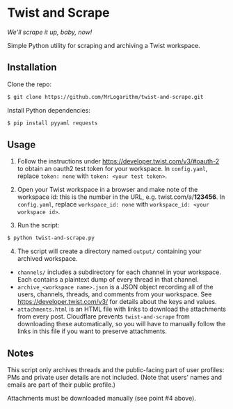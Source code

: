 # Twist and Scrape

_We'll scrape it up, baby, now!_

Simple Python utility for scraping and archiving a Twist workspace.

## Installation

Clone the repo:
```bash
$ git clone https://github.com/MrLogarithm/twist-and-scrape.git
```

Install Python dependencies:
```bash
$ pip install pyyaml requests
```

## Usage

1. Follow the instructions under https://developer.twist.com/v3/#oauth-2 to obtain an oauth2 test token for your workspace. In `config.yaml`, replace `token: none` with `token: <your test token>`.

2. Open your Twist workspace in a browser and make note of the workspace id: this is the number in the URL, e.g. twist.com/a/**123456**. In `config.yaml`, replace `workspace_id: none` with `workspace_id: <your workspace id>`.

3. Run the script:
```bash
$ python twist-and-scrape.py
```

4. The script will create a directory named `output/` containing your archived workspace.
- `channels/` includes a subdirectory for each channel in your workspace. Each contains a plaintext dump of every thread in that channel.
- `archive_<workspace name>.json` is a JSON object recording all of the users, channels, threads, and comments from your workspace. See https://developer.twist.com/v3/ for details about the keys and values.
- `attachments.html` is an HTML file with links to download the attachments from every post. Cloudflare prevents `twist-and-scrape` from downloading these automatically, so you will have to manually follow the links in this file if you want to preserve attachments.

## Notes

This script only archives threads and the public-facing part of user profiles: PMs and private user details are not included. (Note that users' names and emails are part of their public profile.)

Attachments must be downloaded manually (see point #4 above).
